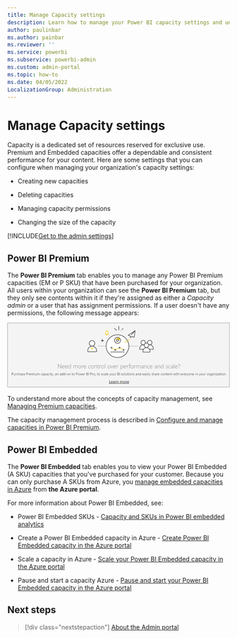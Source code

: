 ```yaml
---
title: Manage Capacity settings
description: Learn how to manage your Power BI capacity settings and understand what settings you can configure for your organization.
author: paulinbar
ms.author: painbar
ms.reviewer: ''
ms.service: powerbi
ms.subservice: powerbi-admin
ms.custom: admin-portal
ms.topic: how-to
ms.date: 04/05/2022
LocalizationGroup: Administration
---
```


# Manage Capacity settings

Capacity is a dedicated set of resources reserved for exclusive use. Premium and Embedded capacities offer a dependable and consistent performance for your content. Here are some settings that you can configure when managing your organization's capacity settings:

* Creating new capacities

* Deleting capacities

* Managing capacity permissions

* Changing the size of the capacity

[!INCLUDE[Get to the admin settings](../includes/admin-portal-settings.md)]

## Power BI Premium

The **Power BI Premium** tab enables you to manage any Power BI Premium capacities (EM or P SKU) that have been purchased for your organization. All users within your organization can see the **Power BI Premium** tab, but they only see contents within it if they're assigned as either a *Capacity admin* or a user that has assignment permissions. If a user doesn't have any permissions, the following message appears:

![No access to Premium settings](media/service-admin-portal-capacity-settings/premium-settings-no-access.png)

To understand more about the concepts of capacity management, see [Managing Premium capacities](../enterprise/service-premium-capacity-manage-gen2.md).

The capacity management process is described in [Configure and manage capacities in Power BI Premium](../enterprise/service-admin-premium-manage.md).

## Power BI Embedded

The **Power BI Embedded** tab enables you to view your Power BI Embedded (A SKU) capacities that you've purchased for your customer. Because you can only purchase A SKUs from Azure, you [manage embedded capacities in Azure](../developer/embedded/azure-pbie-create-capacity.md) from **the Azure portal**.

For more information about Power BI Embedded, see:

* Power BI Embedded SKUs - [Capacity and SKUs in Power BI embedded analytics](../developer/embedded/embedded-capacity.md)

* Create a Power BI Embedded capacity in Azure  - [Create Power BI Embedded capacity in the Azure portal](../developer/embedded/azure-pbie-create-capacity.md)

* Scale a capacity in Azure - [Scale your Power BI Embedded capacity in the Azure portal](../developer/embedded/azure-pbie-scale-capacity.md)

* Pause and start a capacity Azure - [Pause and start your Power BI Embedded capacity in the Azure portal](../developer/embedded/azure-pbie-pause-start.md)

## Next steps

> [!div class="nextstepaction"]
> [About the Admin portal](service-admin-portal.md)
